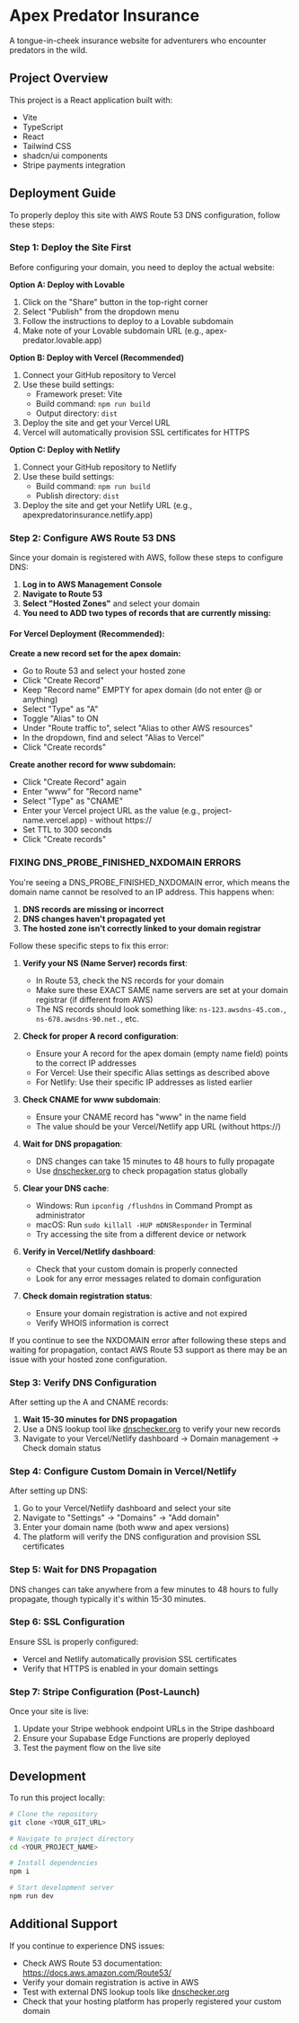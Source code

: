 
# Apex Predator Insurance

A tongue-in-cheek insurance website for adventurers who encounter predators in the wild.

## Project Overview

This project is a React application built with:
- Vite
- TypeScript
- React 
- Tailwind CSS
- shadcn/ui components
- Stripe payments integration

## Deployment Guide

To properly deploy this site with AWS Route 53 DNS configuration, follow these steps:

### Step 1: Deploy the Site First

Before configuring your domain, you need to deploy the actual website:

**Option A: Deploy with Lovable**
1. Click on the "Share" button in the top-right corner
2. Select "Publish" from the dropdown menu
3. Follow the instructions to deploy to a Lovable subdomain
4. Make note of your Lovable subdomain URL (e.g., apex-predator.lovable.app)

**Option B: Deploy with Vercel (Recommended)**
1. Connect your GitHub repository to Vercel
2. Use these build settings:
   - Framework preset: Vite
   - Build command: `npm run build`
   - Output directory: `dist`
3. Deploy the site and get your Vercel URL
4. Vercel will automatically provision SSL certificates for HTTPS

**Option C: Deploy with Netlify**
1. Connect your GitHub repository to Netlify
2. Use these build settings:
   - Build command: `npm run build`
   - Publish directory: `dist`
3. Deploy the site and get your Netlify URL (e.g., apexpredatorinsurance.netlify.app)

### Step 2: Configure AWS Route 53 DNS

Since your domain is registered with AWS, follow these steps to configure DNS:

1. **Log in to AWS Management Console**
2. **Navigate to Route 53**
3. **Select "Hosted Zones"** and select your domain
4. **You need to ADD two types of records that are currently missing:**

#### For Vercel Deployment (Recommended):

**Create a new record set for the apex domain:**
- Go to Route 53 and select your hosted zone
- Click "Create Record"
- Keep "Record name" EMPTY for apex domain (do not enter @ or anything)
- Select "Type" as "A"
- Toggle "Alias" to ON
- Under "Route traffic to", select "Alias to other AWS resources"
- In the dropdown, find and select "Alias to Vercel"
- Click "Create records"

**Create another record for www subdomain:**
- Click "Create Record" again
- Enter "www" for "Record name"
- Select "Type" as "CNAME"
- Enter your Vercel project URL as the value (e.g., project-name.vercel.app) - without https://
- Set TTL to 300 seconds
- Click "Create records"

### FIXING DNS_PROBE_FINISHED_NXDOMAIN ERRORS

You're seeing a DNS_PROBE_FINISHED_NXDOMAIN error, which means the domain name cannot be resolved to an IP address. This happens when:

1. **DNS records are missing or incorrect**
2. **DNS changes haven't propagated yet**
3. **The hosted zone isn't correctly linked to your domain registrar**

Follow these specific steps to fix this error:

1. **Verify your NS (Name Server) records first**:
   - In Route 53, check the NS records for your domain
   - Make sure these EXACT SAME name servers are set at your domain registrar (if different from AWS)
   - The NS records should look something like: `ns-123.awsdns-45.com.`, `ns-678.awsdns-90.net.`, etc.

2. **Check for proper A record configuration**:
   - Ensure your A record for the apex domain (empty name field) points to the correct IP addresses
   - For Vercel: Use their specific Alias settings as described above
   - For Netlify: Use their specific IP addresses as listed earlier

3. **Check CNAME for www subdomain**:
   - Ensure your CNAME record has "www" in the name field
   - The value should be your Vercel/Netlify app URL (without https://)

4. **Wait for DNS propagation**:
   - DNS changes can take 15 minutes to 48 hours to fully propagate
   - Use [dnschecker.org](https://dnschecker.org/) to check propagation status globally

5. **Clear your DNS cache**:
   - Windows: Run `ipconfig /flushdns` in Command Prompt as administrator
   - macOS: Run `sudo killall -HUP mDNSResponder` in Terminal
   - Try accessing the site from a different device or network

6. **Verify in Vercel/Netlify dashboard**:
   - Check that your custom domain is properly connected
   - Look for any error messages related to domain configuration

7. **Check domain registration status**:
   - Ensure your domain registration is active and not expired
   - Verify WHOIS information is correct

If you continue to see the NXDOMAIN error after following these steps and waiting for propagation, contact AWS Route 53 support as there may be an issue with your hosted zone configuration.

### Step 3: Verify DNS Configuration

After setting up the A and CNAME records:

1. **Wait 15-30 minutes for DNS propagation**
2. Use a DNS lookup tool like [dnschecker.org](https://dnschecker.org/) to verify your new records
3. Navigate to your Vercel/Netlify dashboard → Domain management → Check domain status

### Step 4: Configure Custom Domain in Vercel/Netlify

After setting up DNS:

1. Go to your Vercel/Netlify dashboard and select your site
2. Navigate to "Settings" → "Domains" → "Add domain"
3. Enter your domain name (both www and apex versions)
4. The platform will verify the DNS configuration and provision SSL certificates

### Step 5: Wait for DNS Propagation

DNS changes can take anywhere from a few minutes to 48 hours to fully propagate, though typically it's within 15-30 minutes.

### Step 6: SSL Configuration

Ensure SSL is properly configured:
- Vercel and Netlify automatically provision SSL certificates
- Verify that HTTPS is enabled in your domain settings

### Step 7: Stripe Configuration (Post-Launch)

Once your site is live:
1. Update your Stripe webhook endpoint URLs in the Stripe dashboard
2. Ensure your Supabase Edge Functions are properly deployed
3. Test the payment flow on the live site

## Development

To run this project locally:

```sh
# Clone the repository
git clone <YOUR_GIT_URL>

# Navigate to project directory
cd <YOUR_PROJECT_NAME>

# Install dependencies
npm i

# Start development server
npm run dev
```

## Additional Support

If you continue to experience DNS issues:
- Check AWS Route 53 documentation: https://docs.aws.amazon.com/Route53/
- Verify your domain registration is active in AWS
- Test with external DNS lookup tools like [dnschecker.org](https://dnschecker.org/)
- Check that your hosting platform has properly registered your custom domain
